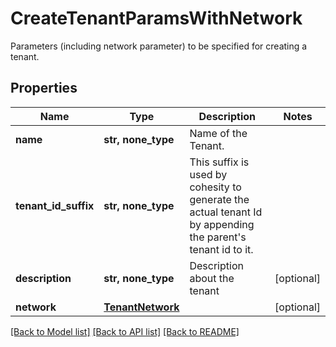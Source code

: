 # CreateTenantParamsWithNetwork

Parameters (including network parameter) to be specified for creating a tenant.

## Properties
Name | Type | Description | Notes
------------ | ------------- | ------------- | -------------
**name** | **str, none_type** | Name of the Tenant. | 
**tenant_id_suffix** | **str, none_type** | This suffix is used by cohesity to generate the actual tenant Id by appending the parent&#39;s tenant id to it. | 
**description** | **str, none_type** | Description about the tenant | [optional] 
**network** | [**TenantNetwork**](TenantNetwork.md) |  | [optional] 

[[Back to Model list]](../README.md#documentation-for-models) [[Back to API list]](../README.md#documentation-for-api-endpoints) [[Back to README]](../README.md)


